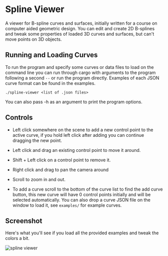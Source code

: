 # Spline Viewer

A viewer for B-spline curves and surfaces, initially written for a course on
computer aided geometric design. You can edit and create 2D B-splines
and tweak some properties of loaded 3D curves and surfaces, but can't move points on 3D objects.

## Running and Loading Curves

To run the program and specify some curves or data files to load on the command line you can
run through cargo with arguments to the program following a second `--` or run the program directly.
Examples of each JSON curve format can be found in the examples.

```
./spline-viewer <list of .json files>
```

You can also pass -h as an argument to print the program options.

## Controls

- Left click somewhere on the scene to add a new control point to the active curve,
if you hold left click after adding you can continue dragging the new point.

- Left click and drag an existing control point to move it around.

- Shift + Left click on a control point to remove it.

- Right click and drag to pan the camera around

- Scroll to zoom in and out.

- To add a curve scroll to the bottom of the curve list to find the add curve button,
this new curve will have 0 control points initially and will be selected automatically. You
can also drop a curve JSON file on the window to load it, see `examples/` for example curves.

## Screenshot

Here's what you'll see if you load all the provided examples and tweak the colors a bit.

![spline viewer](http://i.imgur.com/EzAQZyM.png)

